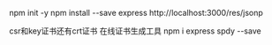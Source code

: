 npm init -y
npm install --save express
http://localhost:3000/res/jsonp




csr和key证书还有crt证书
在线证书生成工具
npm i express spdy --save

